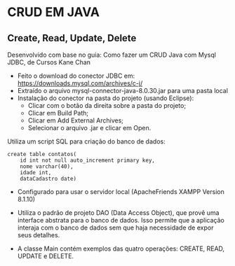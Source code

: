# CRUD EM JAVA
## Create, Read, Update, Delete
Desenvolvido com base no guia: Como fazer um CRUD Java com Mysql JDBC, de Cursos Kane Chan

* Feito o download do conector JDBC em: https://downloads.mysql.com/archives/c-j/
* Extraído o arquivo mysql-connector-java-8.0.30.jar para uma pasta local
* Instalação do conector na pasta do projeto (usando Eclipse):
  * Clicar com o botão da direita sobre a pasta do projeto;
  * Clicar em Build Path;
  * Clicar em Add External Archives;
  * Selecionar o arquivo .jar e clicar em Open.

Utiliza um script SQL para criação do banco de dados:
```create database agenda;
create table contatos(
	id int not null auto_increment primary key,
	nome varchar(40),
	idade int,
	dataCadastro date)
```

* Configurado para usar o servidor local (ApacheFriends XAMPP Version 8.1.10)

* Utiliza o padrão de projeto DAO (Data Access Object), que provê uma interface abstrata para o banco de dados. Isso permite que a aplicação interaja com o banco de dados sem que haja necessidade de expor seus detalhes.

* A classe Main contém exemplos das quatro operações: CREATE, READ, UPDATE e DELETE.
